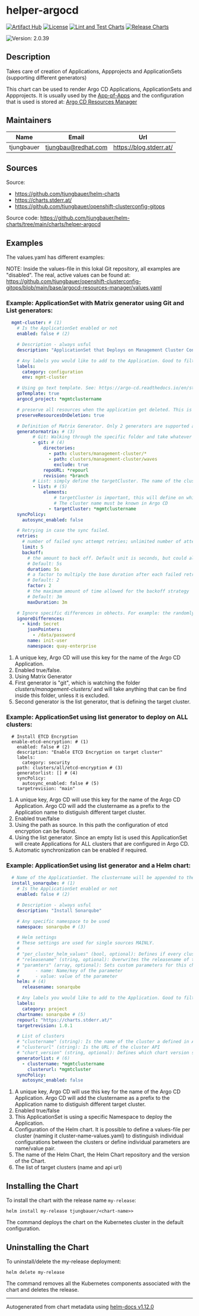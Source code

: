 

# helper-argocd

  [![Artifact Hub](https://img.shields.io/endpoint?url=https://artifacthub.io/badge/repository/openshift-bootstraps)](https://artifacthub.io/packages/search?repo=openshift-bootstraps)
  [![License](https://img.shields.io/badge/License-Apache_2.0-blue.svg)](https://opensource.org/licenses/Apache-2.0)
  [![Lint and Test Charts](https://github.com/tjungbauer/helm-charts/actions/workflows/lint_and_test_charts.yml/badge.svg)](https://github.com/tjungbauer/helm-charts/actions/workflows/lint_and_test_charts.yml)
  [![Release Charts](https://github.com/tjungbauer/helm-charts/actions/workflows/release.yml/badge.svg)](https://github.com/tjungbauer/helm-charts/actions/workflows/release.yml)

  ![Version: 2.0.39](https://img.shields.io/badge/Version-2.0.38-informational?style=flat-square)

 

  ## Description

  Takes care of creation of Applications, Appprojects and ApplicationSets (supporting different generators)

This chart can be used to render Argo CD Applications, ApplicationSets and Appprojects.
It is usually used by the [App-pf-Apps](https://github.com/tjungbauer/openshift-clusterconfig-gitops/tree/main/base/init_app_of_apps) and the configuration
that is used is stored at: [Argo CD Resources Manager](https://github.com/tjungbauer/openshift-clusterconfig-gitops/blob/main/base/argocd-resources-manager/values.yaml)

## Maintainers

| Name | Email | Url |
| ---- | ------ | --- |
| tjungbauer | <tjungbau@redhat.com> | <https://blog.stderr.at/> |

## Sources
Source:
* <https://github.com/tjungbauer/helm-charts>
* <https://charts.stderr.at/>
* <https://github.com/tjungbauer/openshift-clusterconfig-gitops>

Source code: https://github.com/tjungbauer/helm-charts/tree/main/charts/helper-argocd

## Examples

The values.yaml has different examples:

NOTE: Inside the values-file in this lokal Git repository, all examples are "disabled". The real, active values can be found at: https://github.com/tjungbauer/openshift-clusterconfig-gitops/blob/main/base/argocd-resources-manager/values.yaml

### Example: ApplicationSet with Matrix generator using Git and List generators:

```yaml
  mgmt-cluster: # (1)
    # Is the ApplicationSet enabled or not
    enabled: false # (2)

    # Description - always usful
    description: "ApplicationSet that Deploys on Management Cluster Configuration (using Matrix Generator)"

    # Any labels you would like to add to the Application. Good to filter it in the Argo CD UI.
    labels:
      category: configuration
      env: mgmt-cluster

    # Using go text template. See: https://argo-cd.readthedocs.io/en/stable/operator-manual/applicationset/GoTemplate/
    goTemplate: true
    argocd_project: *mgmtclustername

    # preserve all resources when the application get deleted. This is useful to keep that workload even if Argo CD is removed or severely changed.
    preserveResourcesOnDeletion: true

    # Definition of Matrix Generator. Only 2 generators are supported at the moment
    generatormatrix: # (3)
          # Git: Walking through the specific folder and take whatever is there.
          - git: # (4)
              directories:
                - path: clusters/management-cluster/*
                - path: clusters/management-cluster/waves
                  exclude: true
              repoURL: *repourl
              revision: *branch
          # List: simply define the targetCluster. The name of the cluster must be known by Argo CD
          - list: # (5)
              elements:
                  # targetCluster is important, this will define on which cluster it will be rolled out.
                  # The cluster name must be known in Argo CD
                - targetCluster: *mgmtclustername
    syncPolicy:
      autosync_enabled: false

    # Retrying in case the sync failed.
    retries:
      # number of failed sync attempt retries; unlimited number of attempts if less than 0
      limit: 5
      backoff:
        # the amount to back off. Default unit is seconds, but could also be a duration (e.g. "2m", "1h")
        # Default: 5s
        duration: 5s
        # a factor to multiply the base duration after each failed retry
        # Default: 2
        factor: 2
        # the maximum amount of time allowed for the backoff strategy
        # Default: 3m
        maxDuration: 3m

    # Ignore specific differences in obhects. For example: the randomly generated password string in the secret for Quay.
    ignoreDifferences:
      - kind: Secret
        jsonPointers:
          - /data/password
        name: init-user
        namespace: quay-enterprise
```
1. A unique key, Argo CD will use this key for the name of the Argo CD Application.
2. Enabled true/false.
3. Using Matrix Generator
4. First generator is "git", which is watching the folder *clusters/management-clusters/* and will take anything that can be find inside this folder, unless it is excluded.
5. Second generator is the list generator, that is defining the target cluster.

### Example: ApplicationSet using list generator to deploy on ALL clusters:

```ymal
  # Install ETCD Encryption
  enable-etcd-encryption: # (1)
    enabled: false # (2)
    description: "Enable ETCD Encryption on target cluster"
    labels:
      category: security
    path: clusters/all/etcd-encryption # (3)
    generatorlist: [] # (4)
    syncPolicy:
      autosync_enabled: false # (5)
    targetrevision: "main"
```
1. A unique key, Argo CD will use this key for the name of the Argo CD Application. Argo CD will add the clustername as a prefix to the Application name to distiguish different target cluster.
2. Enabled true/false
3. Using the path as source. In this path the configuration of etcd encryption can be found.
4. Using the list generator. Since an empty list is used this ApplicationSet will create Applications for ALL clusters that are configured in Argo CD.
5. Automatic synchronization can be enabled if required.

### Example: ApplicationSet using list generator and a Helm chart:

```yaml
  # Name of the ApplicationSet. The clustername will be appended to the Application
  install_sonarqube: # (1)
    # Is the ApplicationSet enabled or not
    enabled: false # (2)

    # Description - always usful
    description: "Install Sonarqube"

    # Any specific namespace to be used
    namespace: sonarqube # (3)

    # Helm settings
    # These settings are used for single sources MAINLY.
    #
    # "per_cluster_helm_values" (bool, optional): Defines if every cluster known in Argo CD is using a spearate values-file. This values-file must be named <cluster-name>-values.yaml
    # "releasename" (string, optional): Overwrites the releasename of the chart
    # "paramters" (array, optional): Sets custom parameters for this chart. The list looks like:
    #      - name: Name/key of the parameter
    #      - value: value of the parameter
    helm: # (4)
      releasename: sonarqube

    # Any labels you would like to add to the Application. Good to filter it in the Argo CD UI.
    labels:
      category: project
    chartname: sonarqube # (5)
    repourl: "https://charts.stderr.at/"
    targetrevision: 1.0.1

    # List of clusters
    # "clustername" (string): Is the name of the cluster a defined in Argo CD
    # "clusterurl" (string): Is the URL of the cluster API
    # "chart_version" (string, optional): Defines which chart version shall be deployed on each cluster.
    generatorlist: # (6)
      - clustername: *mgmtclustername
        clusterurl: *mgmtcluster
    syncPolicy:
      autosync_enabled: false
```
1. A unique key, Argo CD will use this key for the name of the Argo CD Application. Argo CD will add the clustername as a prefix to the Application name to distiguish different target cluster.
2. Enabled true/false
3. This ApplicationSet is using a specific Namespace to deploy the Application.
4. Configuration of the Helm chart. It is possible to define a values-file per cluster (naming it cluster-name-values.yaml) to distinguish individual configurations between the clusters or define individual parameters are name/value pair.
5. The name of the Helm Chart, the Helm Chart repository and the version of the Chart.
6. The list of target clusters (name and api url)

## Installing the Chart

To install the chart with the release name `my-release`:

```console
helm install my-release tjungbauer/<chart-name>>
```

The command deploys the chart on the Kubernetes cluster in the default configuration.

## Uninstalling the Chart

To uninstall/delete the my-release deployment:

```console
helm delete my-release
```

The command removes all the Kubernetes components associated with the chart and deletes the release.

----------------------------------------------
Autogenerated from chart metadata using [helm-docs v1.12.0](https://github.com/norwoodj/helm-docs/releases/v1.12.0)
